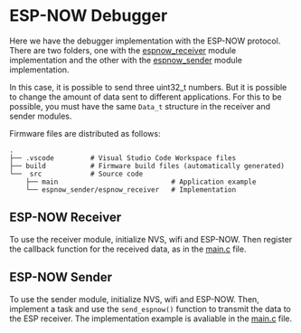 # ESP-NOW Debugger

Here we have the debugger implementation with the ESP-NOW protocol. There are two folders, one with the [espnow_receiver](espnow_receiver) module implementation and the other with the [espnow_sender](espnow_sender) module implementation.

In this case, it is possible to send three uint32_t numbers. But it is possible to change the amount of data sent to different applications. For this to be possible, you must have the same `Data_t` structure in the receiver and sender modules.

Firmware files are distributed as follows:

```pre
.
├── .vscode         # Visual Studio Code Workspace files
├── build           # Firmware build files (automatically generated)
└──  src            # Source code
    ├── main                            # Application example
    └── espnow_sender/espnow_receiver   # Implementation 
```

## ESP-NOW Receiver

To use the receiver module, initialize NVS, wifi and ESP-NOW. Then register the callback function for the received data, as in the [main.c](espnow_receiver/src/main/main.c) file.

## ESP-NOW Sender

To use the sender module, initialize NVS, wifi and ESP-NOW. Then, implement a task and use the `send_espnow()` function to transmit the data to the ESP receiver. The implementation example is avaliable in the [main.c](espnow_sender/src/main/main.c) file.


